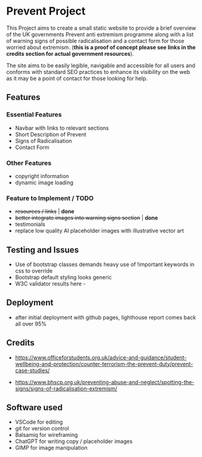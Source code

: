 # Prevent Project
This Project aims to create a small static website to provide a brief overview of the UK governments Prevent anti extremism programme along with a list of warning signs of possible radicalisation and a contact form for those worried about extremism. (**this is a proof of concept please see links in the credits section for actual government resources**).

The site aims to be easily legible, navigable and accessible for all users and conforms with standard SEO practices to enhance its visibility on the web as it may be a point of contact for those looking for help.
## Features
### Essential Features
- Navbar with links to relevant sections
- Short Description of Prevent
- Signs of Radicalisation
- Contact Form
### Other Features
- copyright information
- dynamic image loading


### Feature to Implement / TODO
- ~~resources / links~~ | **done**
- ~~better integrate images into warning signs section~~ | **done**
- testimonials
- replace low quality AI placeholder images with illustrative vector art

## Testing and Issues
- Use of bootstrap classes demands heavy use of !important keywords in css to override
- Bootstrap default styling looks generic
- W3C validator results here -

## Deployment
- after initial deployment with github pages, lighthouse report comes back all over 95%
## Credits
- https://www.officeforstudents.org.uk/advice-and-guidance/student-wellbeing-and-protection/counter-terrorism-the-prevent-duty/prevent-case-studies/

- https://www.bhscp.org.uk/preventing-abuse-and-neglect/spotting-the-signs/signs-of-radicalisation-extremism/
## Software used 
- VSCode for editing
- git for version control
- Balsamiq for wireframing
- ChatGPT for writing copy / placeholder images
- GIMP for image manipulation
